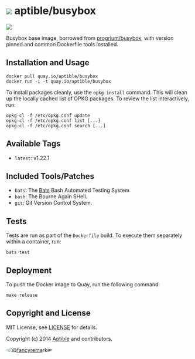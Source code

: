 # ![](https://gravatar.com/avatar/11d3bc4c3163e3d238d558d5c9d98efe?s=64) aptible/busybox

[![](https://quay.io/repository/aptible/busybox/status)](https://quay.io/repository/aptible/busybox)

Busybox base image, borrowed from [progrium/busybox](https://github.com/progrium/busybox), with version pinned and common Dockerfile tools installed.

## Installation and Usage

    docker pull quay.io/aptible/busybox
    docker run -i -t quay.io/aptible/busybox

To install packages cleanly, use the `opkg-install` command. This will clean up the locally cached list of OPKG packages. To review the list interactively, run:

    opkg-cl -f /etc/opkg.conf update
    opkg-cl -f /etc/opkg.conf list [...]
    opkg-cl -f /etc/opkg.conf search [...]

## Available Tags

* `latest`: v1.22.1

## Included Tools/Patches

* `bats`: The [Bats](https://github.com/sstephenson/bats) Bash Automated Testing System
* `bash`: The Bourne Again SHell.
* `git`: Git Version Control System.

## Tests

Tests are run as part of the `Dockerfile` build. To execute them separately within a container, run:

    bats test

## Deployment

To push the Docker image to Quay, run the following command:

    make release

## Copyright and License

MIT License, see [LICENSE](LICENSE.md) for details.

Copyright (c) 2014 [Aptible](https://www.aptible.com) and contributors.

[<img src="https://s.gravatar.com/avatar/f7790b867ae619ae0496460aa28c5861?s=60" style="border-radius: 50%;" alt="@fancyremarker" />](https://github.com/fancyremarker)
